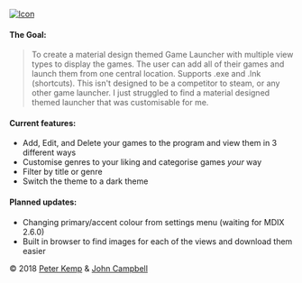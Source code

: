 [![Icon](https://i.imgur.com/DWaP66t.png)](https://github.com/pekempy/Breeze/releases)

#### The Goal: 
> To create a material design themed Game Launcher with multiple view types to display the games. The user can add all of their games and launch them from one central location. Supports .exe and .lnk (shortcuts). 
This isn't designed to be a competitor to steam, or any other game launcher. I just struggled to find a material designed themed launcher that was customisable for me.

#### Current features: 
- Add, Edit, and Delete your games to the program and view them in 3 different ways
- Customise genres to your liking and categorise games *your* way
- Filter by title or genre
- Switch the theme to a dark theme

#### Planned updates:
- Changing primary/accent colour from settings menu (waiting for MDIX 2.6.0)
- Built in browser to find images for each of the views and download them easier





© 2018 [Peter Kemp](https://github.com/Pekempy) & [John Campbell](https://github.com/JohnSandshrew) 
